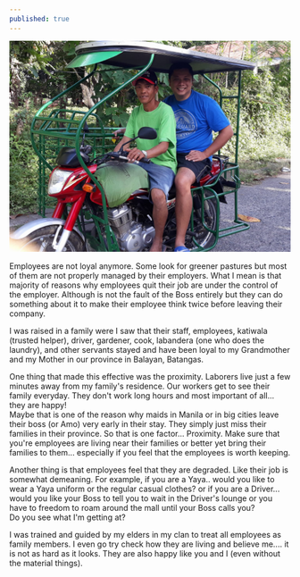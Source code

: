 ```yaml
---
published: true
---
```

![Employees Are Family](/images/Ise.jpg)

Employees are not loyal anymore. Some look for greener pastures but most of them are not properly managed by their employers. What I mean is that majority of reasons why employees quit their job are under the control of the employer. Although is not the fault of the Boss entirely but they can do something about it to make their employee think twice before leaving their company.   

I was raised in a family were I saw that their staff, employees, katiwala (trusted helper), driver, gardener, cook, labandera (one who does the laundry), and other servants stayed and have been loyal to my Grandmother and my Mother in our province in Balayan, Batangas.

One thing that made this effective was the proximity. Laborers live just a few minutes away from my family's residence. Our workers get to see their family everyday. They don't work long hours and most important of all... they are happy!   
Maybe that is one of the reason why maids in Manila or in big cities leave their boss (or Amo) very early in their stay. They simply just miss their families in their province.
So that is one factor... Proximity. Make sure that you're employees are living near their families or better yet bring their families to them... especially if you feel that the employees is worth keeping.

Another thing is that employees feel that they are degraded. Like their job is somewhat demeaning. For example, if you are a Yaya.. would you like to wear a Yaya uniform or the regular casual clothes?  or if you are a Driver... would you like your Boss to tell you to wait in the Driver's lounge or you have to freedom to roam around the mall until your Boss calls you?   
Do you see what I'm getting at?

I was trained and guided by my elders in my clan to treat all employees as family members. I even go try check how they are living and believe me.... it is not as hard as it looks. They are also happy like you and I (even without the material things).





